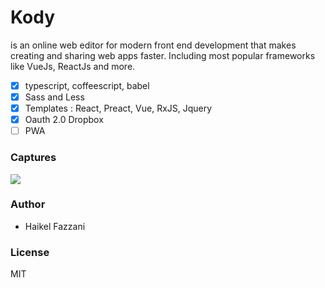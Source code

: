 # Kody
is an online web editor for modern front end development that makes creating and sharing web apps faster. Including most popular frameworks like VueJs, ReactJs and more.

- [x] typescript, coffeescript, babel
- [x] Sass and Less
- [x] Templates : React, Preact, Vue, RxJS, Jquery
- [x] Oauth 2.0 Dropbox
- [ ] PWA

### Captures
![](https://i.ibb.co/QkrTBbD/editor.png)

### Author
- Haikel Fazzani

### License
MIT